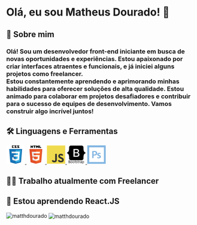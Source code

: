 # Olá, eu sou Matheus Dourado! 👋


## 🚀 Sobre mim

<h3>Olá! Sou um desenvolvedor front-end iniciante em busca de novas oportunidades e experiências. Estou apaixonado por criar interfaces atraentes e funcionais, e já iniciei alguns projetos como freelancer.<br>
Estou constantemente aprendendo e aprimorando minhas habilidades para oferecer soluções de alta qualidade. Estou animado para colaborar em projetos desafiadores e contribuir para o sucesso de equipes de desenvolvimento. Vamos construir algo incrível juntos!</h3>



## 🛠 Linguagens e Ferramentas
 <a href="https://www.w3schools.com/css/" target="_blank" rel="noreferrer"> <img src="https://raw.githubusercontent.com/devicons/devicon/master/icons/css3/css3-original-wordmark.svg" alt="css3" width="50" height="50"/> </a> <a href="https://www.w3.org/html/" target="_blank" rel="noreferrer"> <img src="https://raw.githubusercontent.com/devicons/devicon/master/icons/html5/html5-original-wordmark.svg" alt="html5" width="50" height="50"/> </a> <a href="https://developer.mozilla.org/en-US/docs/Web/JavaScript" target="_blank" rel="noreferrer"> <img src="https://raw.githubusercontent.com/devicons/devicon/master/icons/javascript/javascript-original.svg" alt="javascript" width="50" height="50"/> </a> 
 <a href="https://getbootstrap.com" target="_blank" rel="noreferrer"> <img src="https://raw.githubusercontent.com/devicons/devicon/master/icons/bootstrap/bootstrap-plain-wordmark.svg" alt="bootstrap" width="50" height="50"/> </a>
 <a href="https://www.photoshop.com/en" target="_blank" rel="noreferrer"> <img src="https://raw.githubusercontent.com/devicons/devicon/master/icons/photoshop/photoshop-line.svg" alt="photoshop" width="50" height="50"/> </a> </p>



## 👩‍💻 Trabalho atualmente com Freelancer

## 🧠 Estou aprendendo React.JS



<p><img align="left" src="https://github-readme-stats.vercel.app/api/top-langs?username=matthdourado&show_icons=true&locale=en&layout=compact" alt="matthdourado" /></p>

<p>&nbsp;<img align="center" src="https://github-readme-stats.vercel.app/api?username=matthdourado&show_icons=true&locale=en" alt="matthdourado" /></p>
